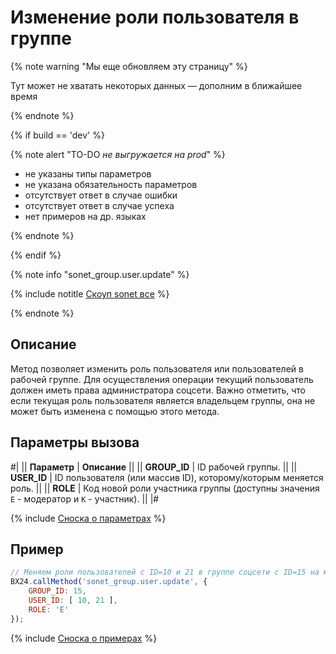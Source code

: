 # Изменение роли пользователя в группе

{% note warning "Мы еще обновляем эту страницу" %}

Тут может не хватать некоторых данных — дополним в ближайшее время

{% endnote %}

{% if build == 'dev' %}

{% note alert "TO-DO _не выгружается на prod_" %}

- не указаны типы параметров
- не указана обязательность параметров
- отсутствует ответ в случае ошибки
- отсутствует ответ в случае успеха
- нет примеров на др. языках

{% endnote %}

{% endif %}

{% note info "sonet_group.user.update" %}

{% include notitle [Скоуп sonet все](../_includes/scope-sonet-all.md) %}

{% endnote %}

## Описание

Метод позволяет изменить роль пользователя или пользователей в рабочей группе. Для осуществления операции текущий пользователь должен иметь права администратора соцсети. Важно отметить, что если текущая роль пользователя является владельцем группы, она не может быть изменена с помощью этого метода.

## Параметры вызова

#|
|| **Параметр** | **Описание** ||
|| **GROUP_ID** | ID рабочей группы. ||
|| **USER_ID** | ID пользователя (или массив ID), которому/которым меняется роль. ||
|| **ROLE** | Код новой роли участника группы (доступны значения `E` - модератор и `K` - участник). ||
|#

{% include [Сноска о параметрах](../../../_includes/required.md) %}

## Пример

```js
// Меняем роли пользователей с ID=10 и 21 в группе соцсети с ID=15 на модераторов
BX24.callMethod('sonet_group.user.update', {
    GROUP_ID: 15,
    USER_ID: [ 10, 21 ],
    ROLE: 'E'
});
```
{% include [Сноска о примерах](../../../_includes/examples.md) %}